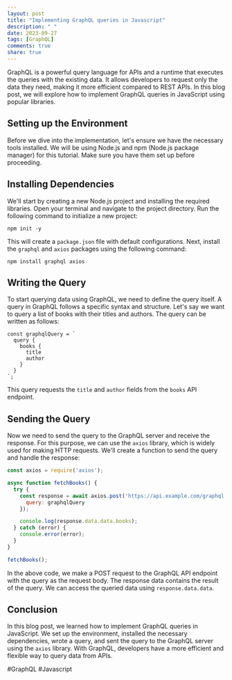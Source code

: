 ```yaml
---
layout: post
title: "Implementing GraphQL queries in Javascript"
description: " "
date: 2023-09-27
tags: [GraphQL]
comments: true
share: true
---
```


GraphQL is a powerful query language for APIs and a runtime that executes the queries with the existing data. It allows developers to request only the data they need, making it more efficient compared to REST APIs. In this blog post, we will explore how to implement GraphQL queries in JavaScript using popular libraries.

## Setting up the Environment

Before we dive into the implementation, let's ensure we have the necessary tools installed. We will be using Node.js and npm (Node.js package manager) for this tutorial. Make sure you have them set up before proceeding.

## Installing Dependencies

We'll start by creating a new Node.js project and installing the required libraries. Open your terminal and navigate to the project directory. Run the following command to initialize a new project:

```
npm init -y
```

This will create a `package.json` file with default configurations. Next, install the `graphql` and `axios` packages using the following command:

```
npm install graphql axios
```

## Writing the Query

To start querying data using GraphQL, we need to define the query itself. A query in GraphQL follows a specific syntax and structure. Let's say we want to query a list of books with their titles and authors. The query can be written as follows:

```
const graphqlQuery = `
  query {
    books {
      title
      author
    }
  }
`;
```

This query requests the `title` and `author` fields from the `books` API endpoint.

## Sending the Query

Now we need to send the query to the GraphQL server and receive the response. For this purpose, we can use the `axios` library, which is widely used for making HTTP requests. We'll create a function to send the query and handle the response:

```javascript
const axios = require('axios');

async function fetchBooks() {
  try {
    const response = await axios.post('https://api.example.com/graphql', {
      query: graphqlQuery
    });

    console.log(response.data.data.books);
  } catch (error) {
    console.error(error);
  }
}

fetchBooks();
```

In the above code, we make a POST request to the GraphQL API endpoint with the query as the request body. The response data contains the result of the query. We can access the queried data using `response.data.data`.

## Conclusion

In this blog post, we learned how to implement GraphQL queries in JavaScript. We set up the environment, installed the necessary dependencies, wrote a query, and sent the query to the GraphQL server using the `axios` library. With GraphQL, developers have a more efficient and flexible way to query data from APIs.

#GraphQL #Javascript